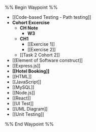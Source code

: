 %% Begin Waypoint %%
- [[Code-based Testing - Path testing]]
- **Cohort Excercise**
	- **CH Note**
		- **W3**
	- **CH1**
		- [[Exercise 1]]
		- [[Exercise 2]]
	- [[Task 2 Cohort 2]]
- [[Element of Software construct]]
- [[Express.js]]
- **[[Hotel Booking]]**
- [[HTML]]
- [[JavaScript]]
- [[MySQL]]
- [[Node.js]]
- [[React]]
- [[UI Test]]
- [[UML Diagram]]
- [[Unit Testing]]

%% End Waypoint %%